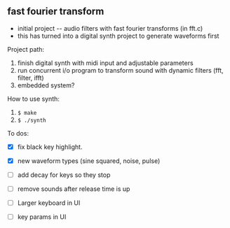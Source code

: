 ## fast fourier transform
- initial project  -- audio filters with fast fourier transforms (in fft.c) 
- this has turned into a digital synth project to generate waveforms first

Project path: 
1. finish digital synth with midi input and adjustable parameters
2. run concurrent i/o program to transform sound with dynamic filters (fft, filter, ifft)
3. embedded system? 


How to use synth: 
1. `$ make`
2.  `$ ./synth`



To dos: 
- [X] fix black key highlight.
- [X] new waveform types (sine squared, noise, pulse)
- [ ] add decay for keys so they stop
- [ ] remove sounds after release time is up
- [ ] Larger keyboard in UI
- [ ] key params in UI




